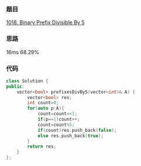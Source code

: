 ### 题目
[1018. Binary Prefix Divisible By 5](https://leetcode-cn.com/problems/binary-prefix-divisible-by-5/submissions/)
### 思路
16ms 68.29%

### 代码
```c++
class Solution {
public:
    vector<bool> prefixesDivBy5(vector<int>& A) {
        vector<bool> res;
        int count=0;
        for(auto p:A){
            count=count<<1;
            if(p==1)count++;
            count=count%5;
            if(count)res.push_back(false);
            else res.push_back(true);
        }
        return res;
    }
};
```
